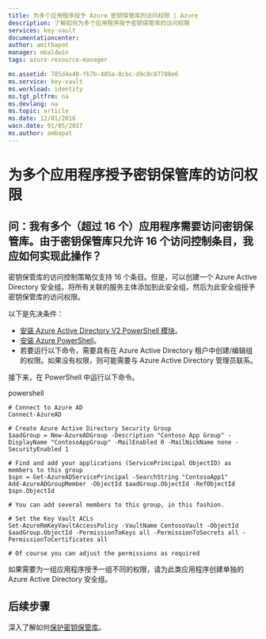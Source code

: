 ```yaml
---
title: 为多个应用程序授予 Azure 密钥保管库的访问权限 | Azure
description: 了解如何为多个应用程序授予密钥保管库的访问权限
services: key-vault
documentationcenter: 
author: amitbapat
manager: mbaldwin
tags: azure-resource-manager

ms.assetid: 785d4e40-fb7b-485a-8cbc-d9c8c87708e6
ms.service: key-vault
ms.workload: identity
ms.tgt_pltfrm: na
ms.devlang: na
ms.topic: article
ms.date: 12/01/2016
wacn.date: 01/05/2017
ms.author: ambapat
---
```


# 为多个应用程序授予密钥保管库的访问权限

## 问：我有多个（超过 16 个）应用程序需要访问密钥保管库。由于密钥保管库只允许 16 个访问控制条目，我应如何实现此操作？

密钥保管库的访问控制策略仅支持 16 个条目。但是，可以创建一个 Azure Active Directory 安全组。将所有关联的服务主体添加到此安全组，然后为此安全组授予密钥保管库的访问权限。

以下是先决条件：
- [安装 Azure Active Directory V2 PowerShell 模块](https://www.powershellgallery.com/packages/AzureAD/2.0.0.30)。
- [安装 Azure PowerShell](/powershell/azureps-cmdlets-docs/)。
- 若要运行以下命令，需要具有在 Azure Active Directory 租户中创建/编辑组的权限。如果没有权限，则可能需要与 Azure Active Directory 管理员联系。

接下来，在 PowerShell 中运行以下命令。

powershell

```
# Connect to Azure AD 
Connect-AzureAD 
 
# Create Azure Active Directory Security Group 
$aadGroup = New-AzureADGroup -Description "Contoso App Group" -DisplayName "ContosoAppGroup" -MailEnabled 0 -MailNickName none -SecurityEnabled 1 
 
# Find and add your applications (ServicePrincipal ObjectID) as members to this group 
$spn = Get-AzureADServicePrincipal -SearchString "ContosoApp1" 
Add-AzureADGroupMember -ObjectId $aadGroup.ObjectId -RefObjectId $spn.ObjectId 
 
# You can add several members to this group, in this fashion. 
 
# Set the Key Vault ACLs 
Set-AzureRmKeyVaultAccessPolicy -VaultName ContosoVault -ObjectId $aadGroup.ObjectId -PermissionToKeys all -PermissionToSecrets all -PermissionToCertificates all 
 
# Of course you can adjust the permissions as required 
```

如果需要为一组应用程序授予一组不同的权限，请为此类应用程序创建单独的 Azure Active Directory 安全组。

## 后续步骤

深入了解如何[保护密钥保管库](./key-vault-secure-your-key-vault.md)。

<!---HONumber=Mooncake_1226_2016-->